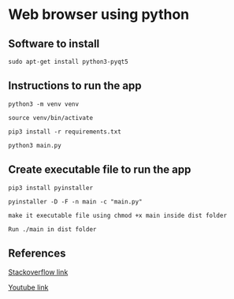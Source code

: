 # Web browser using python

## Software to install

```
sudo apt-get install python3-pyqt5
```

## Instructions to run the app

```
python3 -m venv venv

source venv/bin/activate

pip3 install -r requirements.txt

python3 main.py

```

## Create executable file to run the app

```
pip3 install pyinstaller

pyinstaller -D -F -n main -c "main.py"

make it executable file using chmod +x main inside dist folder

Run ./main in dist folder

```

## References

[Stackoverflow link](https://stackoverflow.com/questions/31259856/how-to-create-an-executable-file-for-linux-machine-using-pyinstaller)

[Youtube link](https://www.youtube.com/watch?v=qiPS70TSvBk&ab_channel=Ssj6)